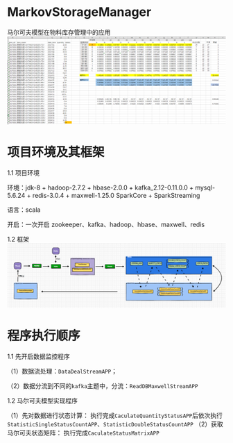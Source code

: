 # MarkovStorageManager
马尔可夫模型在物料库存管理中的应用
![img.png](img.png)
# 项目环境及其框架
1.1 项目环境

环境：jdk-8 + hadoop-2.7.2 + hbase-2.0.0 + kafka_2.12-0.11.0.0 + mysql-5.6.24 + 
redis-3.0.4 + maxwell-1.25.0 
SparkCore + SparkStreaming

语言：scala

开启：一次开启 zookeeper、kafka、hadoop、hbase、maxwell、redis


1.2 框架
![img_1.png](img_1.png)

# 程序执行顺序
1.1 先开启数据监控程序

（1）数据流处理：`DataDealStreamAPP`；

（2）数据分流到不同的`kafka`主题中，分流：`ReadDBMaxwellStreamAPP`

1.2 马尔可夫模型实现程序

（1）先对数据进行状态计算： 
    执行完成`CaculateQuantityStatusAPP`后依次执行`StatisticSingleStatusCountAPP`、`StatisticDoubleStatusCountAPP`
（2）获取马尔可夫状态矩阵：
    执行完成`CaculateStatusMatrixAPP`



